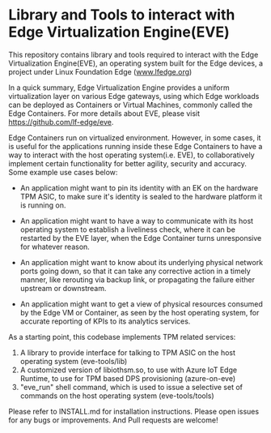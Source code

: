 # Library and Tools to interact with Edge Virtualization Engine(EVE)

This repository contains library and tools required to interact with the Edge Virtualization Engine(EVE), an operating system built for the Edge devices, a project under Linux Foundation Edge (www.lfedge.org)

In a quick summary, Edge Virtualization Engine provides a uniform virtualization layer on various Edge gateways, using which Edge workloads can be deployed as Containers or Virtual Machines, commonly called the Edge Containers. For more details about EVE, please visit https://github.com/lf-edge/eve.

Edge Containers run on virtualized environment. However, in some cases, it is useful for the applications running inside these Edge Containers to have a way to interact with the host operating system(i.e. EVE), to collaboratively implement certain functionality for better agility, security and accuracy. Some example use cases below:

* An application might want to pin its identity with an EK on the hardware TPM ASIC, to make
sure it's identity is sealed to the hardware platform it is running on.

* An application might want to have a way to communicate with its host operating system to establish a
liveliness check, where it can be restarted by the EVE layer, when the Edge Container turns
unresponsive for whatever reason.

* An application might want to know about its underlying physical network ports going down, so that
it can take any corrective action in a timely manner, like rerouting via backup link, or propagating
the failure either upstream or downstream.

* An application might want to get a view of physical resources consumed by the Edge VM or Container,
as seen by the host operating system, for accurate reporting of KPIs to its analytics services.

As a starting point, this codebase implements TPM related services:
1) A library to provide interface for talking to TPM ASIC on the host operating system (eve-tools/lib)
2) A customized version of libiothsm.so, to use with Azure IoT Edge Runtime, to use for TPM based DPS provisioning (azure-on-eve)
3) "eve_run" shell command, which is used to issue a selective set of commands on the host operating system (eve-tools/tools)

Please refer to INSTALL.md for installation instructions.
Please open issues for any bugs or improvements. And Pull requests are welcome!
